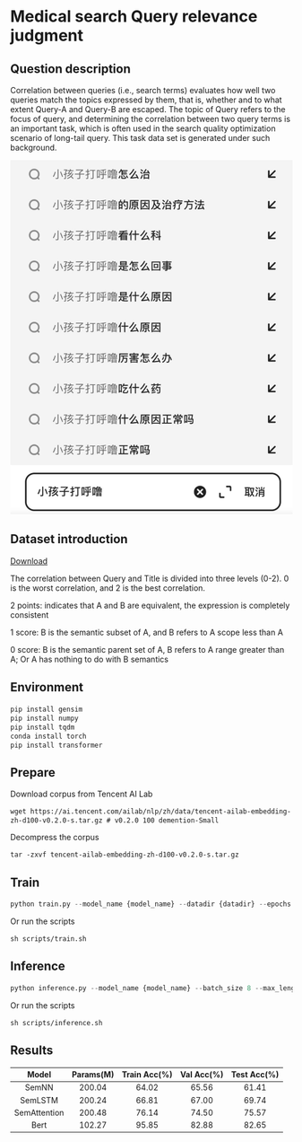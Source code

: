 # Medical search Query relevance judgment

## Question description
Correlation between queries (i.e., search terms) evaluates how well two queries match the topics expressed by them, that is, whether and to what extent Query-A and Query-B are escaped. The topic of Query refers to the focus of query, and determining the correlation between two query terms is an important task, which is often used in the search quality optimization scenario of long-tail query. This task data set is generated under such background.
<div align=center>

![examples](./pic/1.png)
</div>

## Dataset introduction

[Download](https://tianchi.aliyun.com/competition/entrance/532001/information)

The correlation between Query and Title is divided into three levels (0-2). 0 is the worst correlation, and 2 is the best correlation.

2 points: indicates that A and B are equivalent, the expression is completely consistent

1 score: B is the semantic subset of A, and B refers to A scope less than A

0 score: B is the semantic parent set of A, B refers to A range greater than A; Or A has nothing to do with B semantics

## Environment

```shell
pip install gensim
pip install numpy
pip install tqdm
conda install torch
pip install transformer
```

## Prepare
Download corpus from Tencent AI Lab
```shell
wget https://ai.tencent.com/ailab/nlp/zh/data/tencent-ailab-embedding-zh-d100-v0.2.0-s.tar.gz # v0.2.0 100 demention-Small
```
Decompress the corpus
```shell
tar -zxvf tencent-ailab-embedding-zh-d100-v0.2.0-s.tar.gz
```

## Train

```python
python train.py --model_name {model_name} --datadir {datadir} --epochs 30 --lr 1e-4 --max_length 32 --batch_size 8 --savepath ./results --gpu 0 --w2v_path {w2v_path}
```
Or run the scripts

```shell
sh scripts/train.sh
```

## Inference
```python
python inference.py --model_name {model_name} --batch_size 8 --max_length 32 --savepath ./results --datadir {datadir} --model_path {model_path} --gpu 0 --w2v_path {w2v_path}
```
Or run the scripts

```shell
sh scripts/inference.sh
```

## Results

<div align=center>

| Model | Params(M) | Train Acc(%) |Val Acc(%)|Test Acc(%)|
| :----:| :----: | :----: |:----:|:----:|
| SemNN | 200.04 | 64.02 |65.56|61.41|
| SemLSTM | 200.24 | 66.81 |67.00|69.74|
| SemAttention |200.48| 76.14 |74.50|75.57|
| Bert | 102.27 | 95.85 |82.88|82.65|

</div>